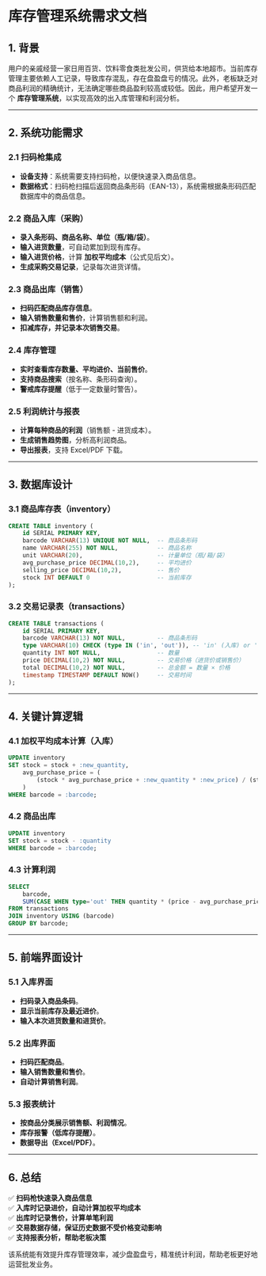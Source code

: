 # **库存管理系统需求文档**

## **1. 背景**
用户的亲戚经营一家日用百货、饮料零食类批发公司，供货给本地超市。当前库存管理主要依赖人工记录，导致库存混乱，存在盘盈盘亏的情况。此外，老板缺乏对商品利润的精确统计，无法确定哪些商品盈利较高或较低。因此，用户希望开发一个 **库存管理系统**，以实现高效的出入库管理和利润分析。

---

## **2. 系统功能需求**

### **2.1 扫码枪集成**
- **设备支持**：系统需要支持扫码枪，以便快速录入商品信息。
- **数据格式**：扫码枪扫描后返回商品条形码（EAN-13），系统需根据条形码匹配数据库中的商品信息。

### **2.2 商品入库（采购）**
- **录入条形码、商品名称、单位（瓶/箱/袋）**。
- **输入进货数量**，可自动累加到现有库存。
- **输入进货价格**，计算 **加权平均成本**（公式见后文）。
- **生成采购交易记录**，记录每次进货详情。

### **2.3 商品出库（销售）**
- **扫码匹配商品库存信息**。
- **输入销售数量和售价**，计算销售额和利润。
- **扣减库存，并记录本次销售交易**。

### **2.4 库存管理**
- **实时查看库存数量、平均进价、当前售价**。
- **支持商品搜索**（按名称、条形码查询）。
- **警戒库存提醒**（低于一定数量时警告）。

### **2.5 利润统计与报表**
- **计算每种商品的利润**（销售额 - 进货成本）。
- **生成销售趋势图**，分析高利润商品。
- **导出报表**，支持 Excel/PDF 下载。

---

## **3. 数据库设计**

### **3.1 商品库存表（inventory）**
```sql
CREATE TABLE inventory (
    id SERIAL PRIMARY KEY,
    barcode VARCHAR(13) UNIQUE NOT NULL,  -- 商品条形码
    name VARCHAR(255) NOT NULL,           -- 商品名称
    unit VARCHAR(20),                     -- 计量单位（瓶/箱/袋）
    avg_purchase_price DECIMAL(10,2),     -- 平均进价
    selling_price DECIMAL(10,2),          -- 售价
    stock INT DEFAULT 0                   -- 当前库存
);
```

### **3.2 交易记录表（transactions）**
```sql
CREATE TABLE transactions (
    id SERIAL PRIMARY KEY,
    barcode VARCHAR(13) NOT NULL,         -- 商品条形码
    type VARCHAR(10) CHECK (type IN ('in', 'out')), -- 'in' (入库) or 'out' (出库)
    quantity INT NOT NULL,                -- 数量
    price DECIMAL(10,2) NOT NULL,         -- 交易价格（进货价或销售价）
    total DECIMAL(10,2) NOT NULL,         -- 总金额 = 数量 × 价格
    timestamp TIMESTAMP DEFAULT NOW()     -- 交易时间
);
```

---

## **4. 关键计算逻辑**

### **4.1 加权平均成本计算（入库）**
```sql
UPDATE inventory
SET stock = stock + :new_quantity,
    avg_purchase_price = (
        (stock * avg_purchase_price + :new_quantity * :new_price) / (stock + :new_quantity)
    )
WHERE barcode = :barcode;
```

### **4.2 商品出库**
```sql
UPDATE inventory
SET stock = stock - :quantity
WHERE barcode = :barcode;
```

### **4.3 计算利润**
```sql
SELECT
    barcode,
    SUM(CASE WHEN type='out' THEN quantity * (price - avg_purchase_price) ELSE 0 END) AS total_profit
FROM transactions
JOIN inventory USING (barcode)
GROUP BY barcode;
```

---

## **5. 前端界面设计**

### **5.1 入库界面**
- **扫码录入商品条码**。
- **显示当前库存及最近进价**。
- **输入本次进货数量和进货价**。

### **5.2 出库界面**
- **扫码匹配商品**。
- **输入销售数量和售价**。
- **自动计算销售利润**。

### **5.3 报表统计**
- **按商品分类展示销售额、利润情况**。
- **库存报警（低库存提醒）**。
- **数据导出（Excel/PDF）**。

---

## **6. 总结**
✅ **扫码枪快速录入商品信息**  
✅ **入库时记录进价，自动计算加权平均成本**  
✅ **出库时记录售价，计算单笔利润**  
✅ **交易数据存储，保证历史数据不受价格变动影响**  
✅ **支持报表分析，帮助老板决策**  

该系统能有效提升库存管理效率，减少盘盈盘亏，精准统计利润，帮助老板更好地运营批发业务。


